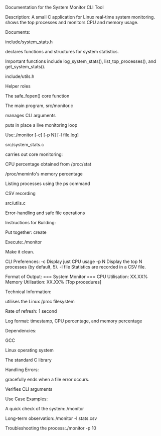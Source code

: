 Documentation for the System Monitor CLI Tool

Description: A small C application for Linux real-time system monitoring. shows the top processes and monitors CPU and memory usage.

Documents:

include/system_stats.h

declares functions and structures for system statistics.

Important functions include log_system_stats(), list_top_processes(), and get_system_stats().

include/utils.h

Helper roles

The safe_fopen() core function

The main program, src/monitor.c

manages CLI arguments

puts in place a live monitoring loop

Use:./monitor [-c] [-p N] [-l file.log]

src/system_stats.c

carries out core monitoring:

CPU percentage obtained from /proc/stat

/proc/meminfo's memory percentage

Listing processes using the ps command

CSV recording

src/utils.c

Error-handling and safe file operations

Instructions for Building:

Put together: create

Execute:./monitor

Make it clean.

CLI Preferences:
-c Display just CPU usage -p N Display the top N processes (by default, 5).
-l file Statistics are recorded in a CSV file.

Format of Output: === System Monitor ===
CPU Utilisation: XX.XX%
Memory Utilisation: XX.XX%
[Top procedures]

Technical Information:

utilises the Linux /proc filesystem

Rate of refresh: 1 second

Log format: timestamp, CPU percentage, and memory percentage

Dependencies:

GCC

Linux operating system

The standard C library

Handling Errors:

gracefully ends when a file error occurs.

Verifies CLI arguments

Use Case Examples:

A quick check of the system:./monitor

Long-term observation:./monitor -l stats.csv

Troubleshooting the process:./monitor -p 10
